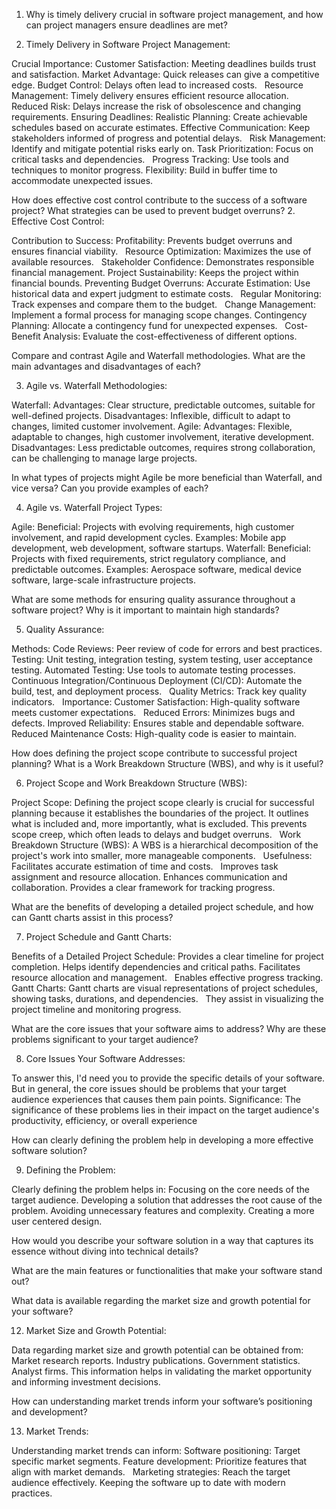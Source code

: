 1. Why is timely delivery crucial in software project management, and how can project managers ensure deadlines are met?

1. Timely Delivery in Software Project Management:

Crucial Importance:
Customer Satisfaction: Meeting deadlines builds trust and satisfaction.
Market Advantage: Quick releases can give a competitive edge.
Budget Control: Delays often lead to increased costs.   
Resource Management: Timely delivery ensures efficient resource allocation.
Reduced Risk: Delays increase the risk of obsolescence and changing requirements.
Ensuring Deadlines:
Realistic Planning: Create achievable schedules based on accurate estimates.
Effective Communication: Keep stakeholders informed of progress and potential delays.   
Risk Management: Identify and mitigate potential risks early on.
Task Prioritization: Focus on critical tasks and dependencies.   
Progress Tracking: Use tools and techniques to monitor progress.
Flexibility: Build in buffer time to accommodate unexpected issues.

How does effective cost control contribute to the success of a software project? What strategies can be used to prevent budget overruns?
2. Effective Cost Control:

Contribution to Success:
Profitability: Prevents budget overruns and ensures financial viability.   
Resource Optimization: Maximizes the use of available resources.   
Stakeholder Confidence: Demonstrates responsible financial management.
Project Sustainability: Keeps the project within financial bounds.
Preventing Budget Overruns:
Accurate Estimation: Use historical data and expert judgment to estimate costs.   
Regular Monitoring: Track expenses and compare them to the budget.   
Change Management: Implement a formal process for managing scope changes.
Contingency Planning: Allocate a contingency fund for unexpected expenses.   
Cost-Benefit Analysis: Evaluate the cost-effectiveness of different options.

Compare and contrast Agile and Waterfall methodologies. What are the main advantages and disadvantages of each?

3. Agile vs. Waterfall Methodologies:

Waterfall:
Advantages: Clear structure, predictable outcomes, suitable for well-defined projects.
Disadvantages: Inflexible, difficult to adapt to changes, limited customer involvement.
Agile:
Advantages: Flexible, adaptable to changes, high customer involvement, iterative development.   
Disadvantages: Less predictable outcomes, requires strong collaboration, can be challenging to manage large projects.

In what types of projects might Agile be more beneficial than Waterfall, and vice versa? Can you provide examples of each?

4. Agile vs. Waterfall Project Types:

Agile:
Beneficial: Projects with evolving requirements, high customer involvement, and rapid development cycles.
Examples: Mobile app development, web development, software startups.
Waterfall:
Beneficial: Projects with fixed requirements, strict regulatory compliance, and predictable outcomes.
Examples: Aerospace software, medical device software, large-scale infrastructure projects.

What are some methods for ensuring quality assurance throughout a software project? Why is it important to maintain high standards?

5. Quality Assurance:

Methods:
Code Reviews: Peer review of code for errors and best practices.
Testing: Unit testing, integration testing, system testing, user acceptance testing.
Automated Testing: Use tools to automate testing processes.   
Continuous Integration/Continuous Deployment (CI/CD): Automate the build, test, and deployment process.   
Quality Metrics: Track key quality indicators.   
Importance:
Customer Satisfaction: High-quality software meets customer expectations.   
Reduced Errors: Minimizes bugs and defects.
Improved Reliability: Ensures stable and dependable software.   
Reduced Maintenance Costs: High-quality code is easier to maintain.

How does defining the project scope contribute to successful project planning? What is a Work Breakdown Structure (WBS), and why is it useful?

6. Project Scope and Work Breakdown Structure (WBS):

Project Scope:
Defining the project scope clearly is crucial for successful planning because it establishes the boundaries of the project. It outlines what is included and, more importantly, what is excluded. This prevents scope creep, which often leads to delays and budget overruns.   
Work Breakdown Structure (WBS):
A WBS is a hierarchical decomposition of the project's work into smaller, more manageable components.   
Usefulness:
Facilitates accurate estimation of time and costs.   
Improves task assignment and resource allocation.
Enhances communication and collaboration.
Provides a clear framework for tracking progress.

What are the benefits of developing a detailed project schedule, and how can Gantt charts assist in this process?

7. Project Schedule and Gantt Charts:

Benefits of a Detailed Project Schedule:
Provides a clear timeline for project completion.
Helps identify dependencies and critical paths.
Facilitates resource allocation and management.   
Enables effective progress tracking.
Gantt Charts:
Gantt charts are visual representations of project schedules, showing tasks, durations, and dependencies.   
They assist in visualizing the project timeline and monitoring progress.


What are the core issues that your software aims to address? Why are these problems significant to your target audience?

8. Core Issues Your Software Addresses:

To answer this, I'd need you to provide the specific details of your software. But in general, the core issues should be problems that your target audience experiences that causes them pain points.
Significance:
The significance of these problems lies in their impact on the target audience's productivity, efficiency, or overall experience

How can clearly defining the problem help in developing a more effective software solution?

9. Defining the Problem:

Clearly defining the problem helps in:
Focusing on the core needs of the target audience.
Developing a solution that addresses the root cause of the problem.
Avoiding unnecessary features and complexity.
Creating a more user centered design.

How would you describe your software solution in a way that captures its essence without diving into technical details?


What are the main features or functionalities that make your software stand out?

What data is available regarding the market size and growth potential for your software?

12. Market Size and Growth Potential:

Data regarding market size and growth potential can be obtained from:
Market research reports.
Industry publications.
Government statistics.
Analyst firms.
This information helps in validating the market opportunity and informing investment decisions.

How can understanding market trends inform your software’s positioning and development?

13. Market Trends:

Understanding market trends can inform:
Software positioning: Target specific market segments.
Feature development: Prioritize features that align with market demands.   
Marketing strategies: Reach the target audience effectively.
Keeping the software up to date with modern practices.
